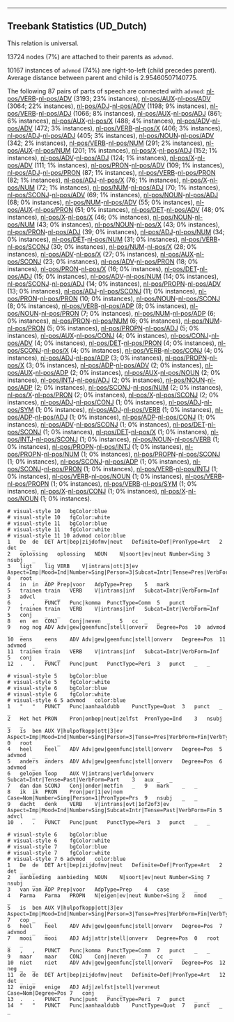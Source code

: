 

--------------------------------------------------------------------------------

## Treebank Statistics (UD_Dutch)

This relation is universal.

13724 nodes (7%) are attached to their parents as `advmod`.

10167 instances of `advmod` (74%) are right-to-left (child precedes parent).
Average distance between parent and child is 2.95460507140775.

The following 87 pairs of parts of speech are connected with `advmod`: [nl-pos/VERB]()-[nl-pos/ADV]() (3193; 23% instances), [nl-pos/AUX]()-[nl-pos/ADV]() (3064; 22% instances), [nl-pos/ADJ]()-[nl-pos/ADV]() (1198; 9% instances), [nl-pos/VERB]()-[nl-pos/ADJ]() (1066; 8% instances), [nl-pos/AUX]()-[nl-pos/ADJ]() (861; 6% instances), [nl-pos/AUX]()-[nl-pos/X]() (488; 4% instances), [nl-pos/ADV]()-[nl-pos/ADV]() (472; 3% instances), [nl-pos/VERB]()-[nl-pos/X]() (406; 3% instances), [nl-pos/ADJ]()-[nl-pos/ADJ]() (405; 3% instances), [nl-pos/NOUN]()-[nl-pos/ADV]() (342; 2% instances), [nl-pos/VERB]()-[nl-pos/NUM]() (291; 2% instances), [nl-pos/AUX]()-[nl-pos/NUM]() (201; 1% instances), [nl-pos/X]()-[nl-pos/ADJ]() (152; 1% instances), [nl-pos/ADV]()-[nl-pos/ADJ]() (124; 1% instances), [nl-pos/X]()-[nl-pos/ADV]() (111; 1% instances), [nl-pos/PRON]()-[nl-pos/ADV]() (109; 1% instances), [nl-pos/ADJ]()-[nl-pos/PRON]() (87; 1% instances), [nl-pos/VERB]()-[nl-pos/PRON]() (82; 1% instances), [nl-pos/ADJ]()-[nl-pos/X]() (76; 1% instances), [nl-pos/X]()-[nl-pos/NUM]() (72; 1% instances), [nl-pos/NUM]()-[nl-pos/ADJ]() (70; 1% instances), [nl-pos/SCONJ]()-[nl-pos/ADV]() (69; 1% instances), [nl-pos/NOUN]()-[nl-pos/ADJ]() (68; 0% instances), [nl-pos/NUM]()-[nl-pos/ADV]() (55; 0% instances), [nl-pos/AUX]()-[nl-pos/PRON]() (51; 0% instances), [nl-pos/DET]()-[nl-pos/ADV]() (48; 0% instances), [nl-pos/X]()-[nl-pos/X]() (46; 0% instances), [nl-pos/NOUN]()-[nl-pos/NUM]() (43; 0% instances), [nl-pos/NOUN]()-[nl-pos/X]() (43; 0% instances), [nl-pos/PRON]()-[nl-pos/ADJ]() (39; 0% instances), [nl-pos/ADJ]()-[nl-pos/NUM]() (34; 0% instances), [nl-pos/DET]()-[nl-pos/NUM]() (31; 0% instances), [nl-pos/VERB]()-[nl-pos/SCONJ]() (30; 0% instances), [nl-pos/NUM]()-[nl-pos/X]() (28; 0% instances), [nl-pos/ADV]()-[nl-pos/X]() (27; 0% instances), [nl-pos/AUX]()-[nl-pos/SCONJ]() (23; 0% instances), [nl-pos/ADV]()-[nl-pos/PRON]() (18; 0% instances), [nl-pos/PRON]()-[nl-pos/X]() (16; 0% instances), [nl-pos/DET]()-[nl-pos/ADJ]() (15; 0% instances), [nl-pos/ADV]()-[nl-pos/NUM]() (14; 0% instances), [nl-pos/SCONJ]()-[nl-pos/ADJ]() (14; 0% instances), [nl-pos/PROPN]()-[nl-pos/ADV]() (13; 0% instances), [nl-pos/ADJ]()-[nl-pos/SCONJ]() (11; 0% instances), [nl-pos/PRON]()-[nl-pos/PRON]() (10; 0% instances), [nl-pos/NOUN]()-[nl-pos/SCONJ]() (8; 0% instances), [nl-pos/VERB]()-[nl-pos/ADP]() (8; 0% instances), [nl-pos/NOUN]()-[nl-pos/PRON]() (7; 0% instances), [nl-pos/NUM]()-[nl-pos/ADP]() (6; 0% instances), [nl-pos/PRON]()-[nl-pos/NUM]() (6; 0% instances), [nl-pos/NUM]()-[nl-pos/PRON]() (5; 0% instances), [nl-pos/PROPN]()-[nl-pos/ADJ]() (5; 0% instances), [nl-pos/AUX]()-[nl-pos/CONJ]() (4; 0% instances), [nl-pos/CONJ]()-[nl-pos/ADV]() (4; 0% instances), [nl-pos/DET]()-[nl-pos/PRON]() (4; 0% instances), [nl-pos/SCONJ]()-[nl-pos/X]() (4; 0% instances), [nl-pos/VERB]()-[nl-pos/CONJ]() (4; 0% instances), [nl-pos/ADJ]()-[nl-pos/ADP]() (3; 0% instances), [nl-pos/PROPN]()-[nl-pos/X]() (3; 0% instances), [nl-pos/ADP]()-[nl-pos/ADV]() (2; 0% instances), [nl-pos/AUX]()-[nl-pos/ADP]() (2; 0% instances), [nl-pos/AUX]()-[nl-pos/NOUN]() (2; 0% instances), [nl-pos/INTJ]()-[nl-pos/ADJ]() (2; 0% instances), [nl-pos/NOUN]()-[nl-pos/ADP]() (2; 0% instances), [nl-pos/SCONJ]()-[nl-pos/NUM]() (2; 0% instances), [nl-pos/X]()-[nl-pos/PRON]() (2; 0% instances), [nl-pos/X]()-[nl-pos/SCONJ]() (2; 0% instances), [nl-pos/ADJ]()-[nl-pos/CONJ]() (1; 0% instances), [nl-pos/ADJ]()-[nl-pos/SYM]() (1; 0% instances), [nl-pos/ADJ]()-[nl-pos/VERB]() (1; 0% instances), [nl-pos/ADP]()-[nl-pos/ADJ]() (1; 0% instances), [nl-pos/ADP]()-[nl-pos/CONJ]() (1; 0% instances), [nl-pos/ADV]()-[nl-pos/SCONJ]() (1; 0% instances), [nl-pos/DET]()-[nl-pos/SCONJ]() (1; 0% instances), [nl-pos/DET]()-[nl-pos/X]() (1; 0% instances), [nl-pos/INTJ]()-[nl-pos/SCONJ]() (1; 0% instances), [nl-pos/NOUN]()-[nl-pos/VERB]() (1; 0% instances), [nl-pos/PROPN]()-[nl-pos/INTJ]() (1; 0% instances), [nl-pos/PROPN]()-[nl-pos/NUM]() (1; 0% instances), [nl-pos/PROPN]()-[nl-pos/SCONJ]() (1; 0% instances), [nl-pos/SCONJ]()-[nl-pos/ADP]() (1; 0% instances), [nl-pos/SCONJ]()-[nl-pos/PRON]() (1; 0% instances), [nl-pos/VERB]()-[nl-pos/INTJ]() (1; 0% instances), [nl-pos/VERB]()-[nl-pos/NOUN]() (1; 0% instances), [nl-pos/VERB]()-[nl-pos/PROPN]() (1; 0% instances), [nl-pos/VERB]()-[nl-pos/SYM]() (1; 0% instances), [nl-pos/X]()-[nl-pos/CONJ]() (1; 0% instances), [nl-pos/X]()-[nl-pos/NOUN]() (1; 0% instances).


~~~ conllu
# visual-style 10	bgColor:blue
# visual-style 10	fgColor:white
# visual-style 11	bgColor:blue
# visual-style 11	fgColor:white
# visual-style 11 10 advmod	color:blue
1	De	de	DET	Art|bep|zijdofmv|neut	Definite=Def|PronType=Art	2	det	_	_
2	oplossing	oplossing	NOUN	N|soort|ev|neut	Number=Sing	3	nsubj	_	_
3	ligt	lig	VERB	V|intrans|ott|3|ev	Aspect=Imp|Mood=Ind|Number=Sing|Person=3|Subcat=Intr|Tense=Pres|VerbForm=Fin	0	root	_	_
4	in	in	ADP	Prep|voor	AdpType=Prep	5	mark	_	_
5	trainen	train	VERB	V|intrans|inf	Subcat=Intr|VerbForm=Inf	3	advcl	_	_
6	,	,	PUNCT	Punc|komma	PunctType=Comm	5	punct	_	_
7	trainen	train	VERB	V|intrans|inf	Subcat=Intr|VerbForm=Inf	5	conj	_	_
8	en	en	CONJ	Conj|neven	_	5	cc	_	_
9	nog	nog	ADV	Adv|gew|geenfunc|stell|onverv	Degree=Pos	10	advmod	_	_
10	eens	eens	ADV	Adv|gew|geenfunc|stell|onverv	Degree=Pos	11	advmod	_	_
11	trainen	train	VERB	V|intrans|inf	Subcat=Intr|VerbForm=Inf	5	conj	_	_
12	.	.	PUNCT	Punc|punt	PunctType=Peri	3	punct	_	_

~~~


~~~ conllu
# visual-style 5	bgColor:blue
# visual-style 5	fgColor:white
# visual-style 6	bgColor:blue
# visual-style 6	fgColor:white
# visual-style 6 5 advmod	color:blue
1	"	"	PUNCT	Punc|aanhaaldubb	PunctType=Quot	3	punct	_	_
2	Het	het	PRON	Pron|onbep|neut|zelfst	PronType=Ind	3	nsubj	_	_
3	is	ben	AUX	V|hulpofkopp|ott|3|ev	Aspect=Imp|Mood=Ind|Number=Sing|Person=3|Tense=Pres|VerbForm=Fin|VerbType=Aux,Cop	0	root	_	_
4	heel	heel	ADV	Adv|gew|geenfunc|stell|onverv	Degree=Pos	5	advmod	_	_
5	anders	anders	ADV	Adv|gew|geenfunc|stell|onverv	Degree=Pos	6	advmod	_	_
6	gelopen	loop	AUX	V|intrans|verldw|onverv	Subcat=Intr|Tense=Past|VerbForm=Part	3	aux	_	_
7	dan	dan	SCONJ	Conj|onder|metfin	_	9	mark	_	_
8	ik	ik	PRON	Pron|per|1|ev|nom	Case=Nom|Number=Sing|Person=1|PronType=Prs	9	nsubj	_	_
9	dacht	denk	VERB	V|intrans|ovt|1of2of3|ev	Aspect=Imp|Mood=Ind|Number=Sing|Subcat=Intr|Tense=Past|VerbForm=Fin	5	advcl	_	_
10	.	.	PUNCT	Punc|punt	PunctType=Peri	3	punct	_	_

~~~


~~~ conllu
# visual-style 6	bgColor:blue
# visual-style 6	fgColor:white
# visual-style 7	bgColor:blue
# visual-style 7	fgColor:white
# visual-style 7 6 advmod	color:blue
1	De	de	DET	Art|bep|zijdofmv|neut	Definite=Def|PronType=Art	2	det	_	_
2	aanbieding	aanbieding	NOUN	N|soort|ev|neut	Number=Sing	7	nsubj	_	_
3	van	van	ADP	Prep|voor	AdpType=Prep	4	case	_	_
4	Parma	Parma	PROPN	N|eigen|ev|neut	Number=Sing	2	nmod	_	_
5	is	ben	AUX	V|hulpofkopp|ott|3|ev	Aspect=Imp|Mood=Ind|Number=Sing|Person=3|Tense=Pres|VerbForm=Fin|VerbType=Aux,Cop	7	cop	_	_
6	heel	heel	ADV	Adv|gew|geenfunc|stell|onverv	Degree=Pos	7	advmod	_	_
7	mooi	mooi	ADJ	Adj|attr|stell|onverv	Degree=Pos	0	root	_	_
8	,	,	PUNCT	Punc|komma	PunctType=Comm	7	punct	_	_
9	maar	maar	CONJ	Conj|neven	_	7	cc	_	_
10	niet	niet	ADV	Adv|gew|geenfunc|stell|onverv	Degree=Pos	12	neg	_	_
11	de	de	DET	Art|bep|zijdofmv|neut	Definite=Def|PronType=Art	12	det	_	_
12	enige	enige	ADJ	Adj|zelfst|stell|vervneut	Case=Nom|Degree=Pos	7	conj	_	_
13	.	.	PUNCT	Punc|punt	PunctType=Peri	7	punct	_	_
14	"	"	PUNCT	Punc|aanhaaldubb	PunctType=Quot	7	punct	_	_

~~~


